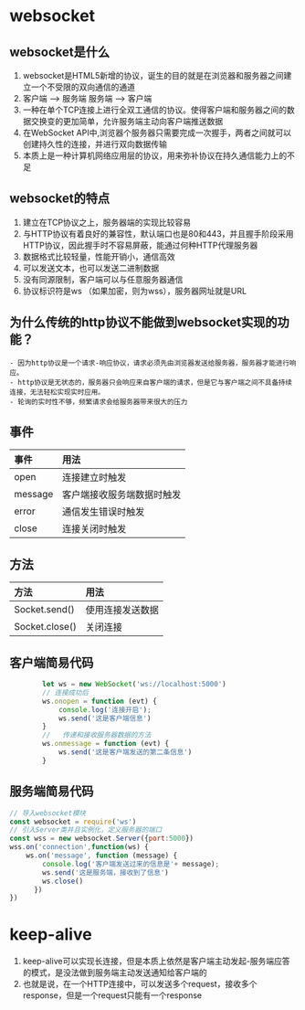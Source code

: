 # websocket
## websocket是什么
1. websocket是HTML5新增的协议，诞生的目的就是在浏览器和服务器之间建立一个不受限的双向通信的通道
2. 客户端  -->  服务端  服务端 --> 客户端
3. 一种在单个TCP连接上进行全双工通信的协议。使得客户端和服务器之间的数据交换变的更加简单，允许服务端主动向客户端推送数据
4. 在WebSocket API中,浏览器个服务器只需要完成一次握手，两者之间就可以创建持久性的连接，并进行双向数据传输
5. 本质上是一种计算机网络应用层的协议，用来弥补协议在持久通信能力上的不足

## websocket的特点
1. 建立在TCP协议之上，服务器端的实现比较容易
2. 与HTTP协议有着良好的兼容性，默认端口也是80和443，并且握手阶段采用HTTP协议，因此握手时不容易屏蔽，能通过何种HTTP代理服务器
3. 数据格式比较轻量，性能开销小，通信高效
4. 可以发送文本，也可以发送二进制数据
5. 没有同源限制，客户端可以与任意服务器通信
6. 协议标识符是ws （如果加密，则为wss），服务器网址就是URL
## 为什么传统的http协议不能做到websocket实现的功能？
    - 因为http协议是一个请求-响应协议，请求必须先由浏览器发送给服务器，服务器才能进行响应。
    - http协议是无状态的，服务器只会响应来自客户端的请求，但是它与客户端之间不具备持续连接，无法轻松实现实时应用。
    - 轮询的实时性不够，频繁请求会给服务器带来很大的压力
## 事件
| 事件 | 用法 |
| :--- | :--- |
|   open   |    连接建立时触发  |
|   message |   客户端接收服务端数据时触发  |
|   error   |   通信发生错误时触发  |
|   close   |   连接关闭时触发  |

## 方法
| 方法 | 用法 |
| :--- | :--- |
|   Socket.send()   |    使用连接发送数据  |
|   Socket.close() |   关闭连接  |

## 客户端简易代码
```js
        let ws = new WebSocket('ws://localhost:5000')
        // 连接成功后
        ws.onopen = function (evt) {
            console.log('连接开启');
            ws.send('这是客户端信息')
        }
        //   传递和接收服务器数据的方法
        ws.onmessage = function (evt) {
            ws.send('这是客户端发送的第二条信息')
        }
```

## 服务端简易代码
```js
// 导入websocket模块
const websocket = require('ws')
// 引入Server类并且实例化，定义服务器的端口
const wss = new websocket.Server({port:5000})
wss.on('connection',function(ws) {
    ws.on('message', function (message) {
        console.log('客户端发送过来的信息是'+ message);
        ws.send('这是服务端，接收到了信息')
        ws.close()
      })
})

```

# keep-alive
1. keep-alive可以实现长连接，但是本质上依然是客户端主动发起-服务端应答的模式，是没法做到服务端主动发送通知给客户端的
2. 也就是说，在一个HTTP连接中，可以发送多个request，接收多个response，但是一个request只能有一个response